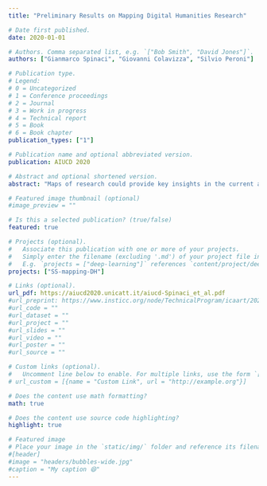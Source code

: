 ```yaml
---
title: "Preliminary Results on Mapping Digital Humanities Research"

# Date first published.
date: 2020-01-01

# Authors. Comma separated list, e.g. `["Bob Smith", "David Jones"]`.
authors: ["Gianmarco Spinaci", "Giovanni Colavizza", "Silvio Peroni"]

# Publication type.
# Legend:
# 0 = Uncategorized
# 1 = Conference proceedings
# 2 = Journal
# 3 = Work in progress
# 4 = Technical report
# 5 = Book
# 6 = Book chapter
publication_types: ["1"]

# Publication name and optional abbreviated version.
publication: AIUCD 2020

# Abstract and optional shortened version.
abstract: "Maps of research could provide key insights in the current and future development of the digital humanities. Two obstacles to this end are the definition of what can be considered digital humanities research in the first place, and the mostly unknown coverage of digital humanities publications in citation indexes. In view of addressing these challenges, we release a list of digital humanities journals developed via an iterative approach combining manual curation with citation data. Based on this list, we further assess the journal article coverage of Web of Science, Scopus, Crossref and Dimensions. We find that Crossref has the best coverage of exclusively digital humanities journals, while Dimensions has the best coverage of related journals. Furthermore, we use Dimensions data to map digital humanities research via a directed citation network, finding connections with fields such as computational linguistics and digital libraries, and a strong correlation between journals and citation clusters."

# Featured image thumbnail (optional)
#image_preview = ""

# Is this a selected publication? (true/false)
featured: true

# Projects (optional).
#   Associate this publication with one or more of your projects.
#   Simply enter the filename (excluding '.md') of your project file in `content/project/`.
#   E.g. `projects = ["deep-learning"]` references `content/project/deep-learning.md`.
projects: ["SS-mapping-DH"]

# Links (optional).
url_pdf: https://aiucd2020.unicatt.it/aiucd-Spinaci_et_al.pdf
#url_preprint: https://www.insticc.org/node/TechnicalProgram/icaart/2020/presentationDetails/91690
#url_code = ""
#url_dataset = ""
#url_project = ""
#url_slides = ""
#url_video = ""
#url_poster = ""
#url_source = ""

# Custom links (optional).
#   Uncomment line below to enable. For multiple links, use the form `[{...}, {...}, {...}]`.
# url_custom = [{name = "Custom Link", url = "http://example.org"}]

# Does the content use math formatting?
math: true

# Does the content use source code highlighting?
highlight: true

# Featured image
# Place your image in the `static/img/` folder and reference its filename below, e.g. `image = "example.jpg"`.
#[header]
#image = "headers/bubbles-wide.jpg"
#caption = "My caption 😄"
---
```

